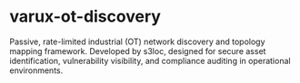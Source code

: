 # varux-ot-discovery
Passive, rate-limited industrial (OT) network discovery and topology mapping framework. Developed by s3loc, designed for secure asset identification, vulnerability visibility, and compliance auditing in operational environments.
